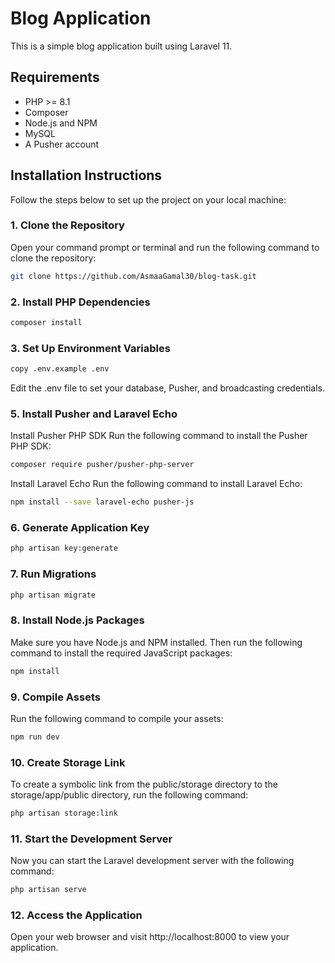 # Blog Application

This is a simple blog application built using Laravel 11.
## Requirements

- PHP >= 8.1
- Composer
- Node.js and NPM
- MySQL
- A Pusher account

## Installation Instructions

Follow the steps below to set up the project on your local machine:

### 1. Clone the Repository

Open your command prompt or terminal and run the following command to clone the repository:

```bash
git clone https://github.com/AsmaaGamal30/blog-task.git
```

### 2. Install PHP Dependencies
```bash
composer install
```

### 3. Set Up Environment Variables
```bash
copy .env.example .env
```
Edit the .env file to set your database, Pusher, and broadcasting credentials.

### 5. Install Pusher and Laravel Echo
Install Pusher PHP SDK
Run the following command to install the Pusher PHP SDK:
```bash
composer require pusher/pusher-php-server
```
Install Laravel Echo
Run the following command to install Laravel Echo:
```bash
npm install --save laravel-echo pusher-js
```

### 6. Generate Application Key
```bash
php artisan key:generate
```

### 7. Run Migrations
```bash
php artisan migrate
```

### 8. Install Node.js Packages
Make sure you have Node.js and NPM installed. Then run the following command to install the required JavaScript packages:
```bash
npm install
```

### 9. Compile Assets
Run the following command to compile your assets:
```bash
npm run dev
```

### 10. Create Storage Link
To create a symbolic link from the public/storage directory to the storage/app/public directory, run the following command:
```bash
php artisan storage:link
```

### 11. Start the Development Server
Now you can start the Laravel development server with the following command:
```bash
php artisan serve
```

### 12. Access the Application
Open your web browser and visit http://localhost:8000 to view your application.
